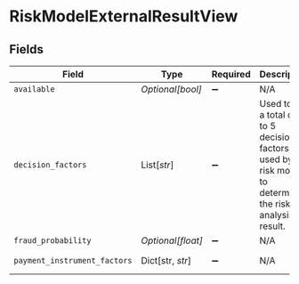 # RiskModelExternalResultView


## Fields

| Field                                                                                                          | Type                                                                                                           | Required                                                                                                       | Description                                                                                                    | Example                                                                                                        |
| -------------------------------------------------------------------------------------------------------------- | -------------------------------------------------------------------------------------------------------------- | -------------------------------------------------------------------------------------------------------------- | -------------------------------------------------------------------------------------------------------------- | -------------------------------------------------------------------------------------------------------------- |
| `available`                                                                                                    | *Optional[bool]*                                                                                               | :heavy_minus_sign:                                                                                             | N/A                                                                                                            |                                                                                                                |
| `decision_factors`                                                                                             | List[*str*]                                                                                                    | :heavy_minus_sign:                                                                                             | Used to list a total of up to 5 decision factors used by the risk model to determine the risk analysis result. |                                                                                                                |
| `fraud_probability`                                                                                            | *Optional[float]*                                                                                              | :heavy_minus_sign:                                                                                             | N/A                                                                                                            |                                                                                                                |
| `payment_instrument_factors`                                                                                   | Dict[str, *str*]                                                                                               | :heavy_minus_sign:                                                                                             | N/A                                                                                                            | [object Object]                                                                                                |